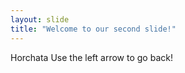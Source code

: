 ```yaml
---
layout: slide
title: "Welcome to our second slide!"
---
```

Horchata
Use the left arrow to go back!
